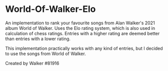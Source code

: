 # World-Of-Walker-Elo

An implementation to rank your favourite songs from Alan Walker's 2021 album World of Walker. Uses the Elo rating system, which is also used in calculation of chess ratings. Entries with a higher rating are deemed better than entries with a lower rating.


This implementation practically works with any kind of entries, but I decided to use the songs from World of Walker.


Created by Walker #81916
